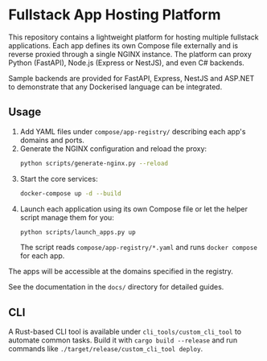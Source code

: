 # Fullstack App Hosting Platform

This repository contains a lightweight platform for hosting multiple fullstack applications. Each app defines its own Compose file externally and is reverse proxied through a single NGINX instance. The platform can proxy Python (FastAPI), Node.js (Express or NestJS), and even C# backends.

Sample backends are provided for FastAPI, Express, NestJS and ASP.NET to demonstrate that any Dockerised language can be integrated.

## Usage

1. Add YAML files under `compose/app-registry/` describing each app's domains and ports.
2. Generate the NGINX configuration and reload the proxy:
   ```bash
   python scripts/generate-nginx.py --reload
   ```
3. Start the core services:
   ```bash
   docker-compose up -d --build
   ```
4. Launch each application using its own Compose file or let the helper script manage them for you:
   ```bash
   python scripts/launch_apps.py up
   ```
   The script reads `compose/app-registry/*.yaml` and runs `docker compose` for each app.

The apps will be accessible at the domains specified in the registry.

See the documentation in the `docs/` directory for detailed guides.

## CLI

A Rust-based CLI tool is available under `cli_tools/custom_cli_tool` to automate common tasks. Build it with `cargo build --release` and run commands like `./target/release/custom_cli_tool deploy`.
